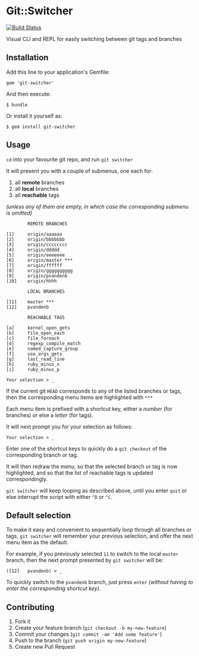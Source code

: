 # Git::Switcher

[![Build Status](https://secure.travis-ci.org/pvdb/git-switcher.png)](http://travis-ci.org/pvdb/git-switcher)

Visual CLI and REPL for easily switching between git tags and branches

## Installation

Add this line to your application's Gemfile:

    gem 'git-switcher'

And then execute:

    $ bundle

Or install it yourself as:

    $ gem install git-switcher

## Usage

`cd` into your favourite git repo, and run `git switcher`

It will present you with a couple of submenus, one each for:

1. all **remote** branches
1. all **local** branches
1. all **reachable** tags

*(unless any of them are empty, in which case the corresponding submenu is omitted)*

            REMOTE BRANCHES

    [1]     origin/aaaaaa
    [2]     origin/bbbbbbb
    [3]     origin/cccccccc
    [4]     origin/ddddd
    [5]     origin/eeeeeee
    [6]     origin/master ***
    [7]     origin/ffffff
    [8]     origin/gggggggggg
    [9]     origin/pvandenb
    [10]    origin/hhhh

            LOCAL BRANCHES

    [11]    master ***
    [12]    pvandenb

            REACHABLE TAGS

    [a]     kernel_open_gets
    [b]     file_open_each
    [c]     file_foreach
    [d]     regexp_compile_match
    [e]     named_capture_group
    [f]     use_args_gets
    [g]     last_read_line
    [h]     ruby_minus_n
    [i]     ruby_minus_p

    Your selection > _

If the current git `HEAD` corresponds to any of the listed branches or tags, then the corresponding menu items are highlighted with `***`

Each menu item is prefixed with a shortcut key, either a *number* (for branches) or else a *letter* (for tags).

It will next prompt you for your selection as follows:

    Your selection > _

Enter one of the shortcut keys to quickly do a `git checkout` of the corresponding branch or tag.

It will then redraw the menu, so that the selected branch or tag is now highlighted, and so that the list of reachable tags is updated correspondingly.

`git switcher` will keep looping as described above, until you enter `quit` or else interrupt the script with either `^D` or `^C`.

## Default selection

To make it easy and convenient to sequentially loop through all branches or tags, `git switcher` will remember your previous selection, and offer the next menu item as the default.

For example, if you previously selected `11` to switch to the local `master` branch, then the next prompt presented by `git switcher` will be:

    ([12]   pvandenb) > _

To quickly switch to the `pvandenb` branch, just press `enter` *(without having to enter the corresponding shortcut key)*.

## Contributing

1. Fork it
2. Create your feature branch (`git checkout -b my-new-feature`)
3. Commit your changes (`git commit -am 'Add some feature'`)
4. Push to the branch (`git push origin my-new-feature`)
5. Create new Pull Request
